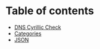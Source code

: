 # Table of contents

* [DNS Cyrillic Check](README.md)
* [Categories](categories.md)
* [JSON](json.md)
